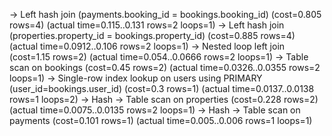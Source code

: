 -> Left hash join (payments.booking_id = bookings.booking_id)  (cost=0.805 rows=4) (actual time=0.115..0.131 rows=2 loops=1)
    -> Left hash join (properties.property_id = bookings.property_id)  (cost=0.885 rows=4) (actual time=0.0912..0.106 rows=2 loops=1)
        -> Nested loop left join  (cost=1.15 rows=2) (actual time=0.054..0.0666 rows=2 loops=1)
            -> Table scan on bookings  (cost=0.45 rows=2) (actual time=0.0326..0.0355 rows=2 loops=1)
            -> Single-row index lookup on users using PRIMARY (user_id=bookings.user_id)  (cost=0.3 rows=1) (actual time=0.0137..0.0138 rows=1 loops=2)
        -> Hash
            -> Table scan on properties  (cost=0.228 rows=2) (actual time=0.0075..0.0135 rows=2 loops=1)
    -> Hash
        -> Table scan on payments  (cost=0.101 rows=1) (actual time=0.005..0.006 rows=1 loops=1)
